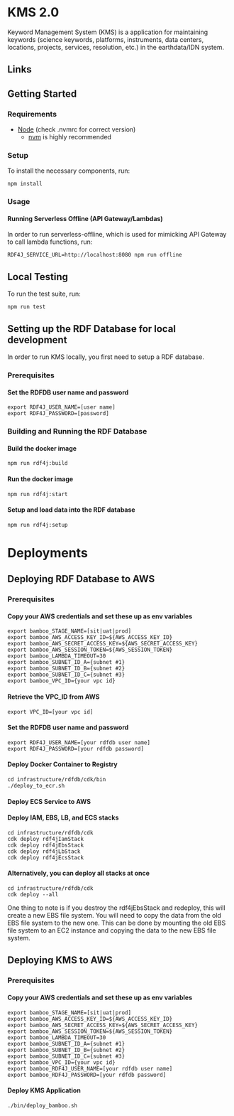 # KMS 2.0

Keyword Management System (KMS) is a application for maintaining keywords (science keywords, platforms, instruments, data centers, locations, projects, services, resolution, etc.) in the earthdata/IDN system.

## Links

## Getting Started

### Requirements

- [Node](https://nodejs.org/) (check .nvmrc for correct version)
  - [nvm](https://github.com/nvm-sh/nvm) is highly recommended

### Setup

To install the necessary components, run:

```
npm install
```

### Usage

#### Running Serverless Offline (API Gateway/Lambdas)

In order to run serverless-offline, which is used for mimicking API Gateway to call lambda functions, run:

```
RDF4J_SERVICE_URL=http://localhost:8080 npm run offline
```

## Local Testing

To run the test suite, run:

```
npm run test
```
## Setting up the RDF Database for local development
In order to run KMS locally, you first need to setup a RDF database.
### Prerequisites
#### Set the RDFDB user name and password
```
export RDF4J_USER_NAME=[user name]
export RDF4J_PASSWORD=[password]
```
### Building and Running the RDF Database
#### Build the docker image
```
npm run rdf4j:build
```
#### Run the docker image
```
npm run rdf4j:start
```
#### Setup and load data into the RDF database
```
npm run rdf4j:setup
```

# Deployments
## Deploying RDF Database to AWS
### Prerequisites
#### Copy your AWS credentials and set these up as env variables
```
export bamboo_STAGE_NAME=[sit|uat|prod]
export bamboo_AWS_ACCESS_KEY_ID=${AWS_ACCESS_KEY_ID}
export bamboo_AWS_SECRET_ACCESS_KEY=${AWS_SECRET_ACCESS_KEY}
export bamboo_AWS_SESSION_TOKEN=${AWS_SESSION_TOKEN}
export bamboo_LAMBDA_TIMEOUT=30
export bamboo_SUBNET_ID_A={subnet #1}
export bamboo_SUBNET_ID_B={subnet #2}
export bamboo_SUBNET_ID_C={subnet #3}
export bamboo_VPC_ID={your vpc id}
```
#### Retrieve the VPC_ID from AWS
```
export VPC_ID=[your vpc id]
```
#### Set the RDFDB user name and password
```
export RDF4J_USER_NAME=[your rdfdb user name]
export RDF4J_PASSWORD=[your rdfdb password]
```

#### Deploy Docker Container to Registry
```
cd infrastructure/rdfdb/cdk/bin
./deploy_to_ecr.sh
```

#### Deploy ECS Service to AWS
#### Deploy IAM, EBS, LB, and ECS stacks
```
cd infrastructure/rdfdb/cdk
cdk deploy rdf4jIamStack
cdk deploy rdf4jEbsStack
cdk deploy rdf4jLbStack
cdk deploy rdf4jEcsStack
```
#### Alternatively, you can deploy all stacks at once
```
cd infrastructure/rdfdb/cdk
cdk deploy --all
```
One thing to note is if you destroy the rdf4jEbsStack and redeploy, this will create a new EBS file system.  You will need to copy the data from the old EBS file system to the new one.  This can be done by mounting the old EBS file system to an EC2 instance and copying the data to the new EBS file system.

## Deploying KMS to AWS
### Prerequisites
#### Copy your AWS credentials and set these up as env variables
```
export bamboo_STAGE_NAME=[sit|uat|prod]
export bamboo_AWS_ACCESS_KEY_ID=${AWS_ACCESS_KEY_ID}
export bamboo_AWS_SECRET_ACCESS_KEY=${AWS_SECRET_ACCESS_KEY}
export bamboo_AWS_SESSION_TOKEN=${AWS_SESSION_TOKEN}
export bamboo_LAMBDA_TIMEOUT=30
export bamboo_SUBNET_ID_A={subnet #1}
export bamboo_SUBNET_ID_B={subnet #2}
export bamboo_SUBNET_ID_C={subnet #3}
export bamboo_VPC_ID={your vpc id}
export bamboo_RDF4J_USER_NAME=[your rdfdb user name]
export bamboo_RDF4J_PASSWORD=[your rdfdb password]
```
#### Deploy KMS Application
```
./bin/deploy_bamboo.sh
```

